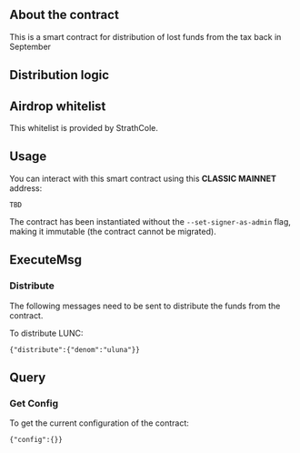 ## About the contract

This is a smart contract for distribution of lost funds from the tax back in September 

## Distribution logic


## Airdrop whitelist
This whitelist is provided by StrathCole.


## Usage

You can interact with this smart contract using this **CLASSIC MAINNET** address:
```
TBD
```
The contract has been instantiated without the `--set-signer-as-admin` flag, making it immutable (the contract cannot be migrated).

## ExecuteMsg

### Distribute
The following messages need to be sent to distribute the funds from the contract.

To distribute LUNC:
```
{"distribute":{"denom":"uluna"}}
```

## Query

### Get Config
To get the current configuration of the contract:
```
{"config":{}}
```
